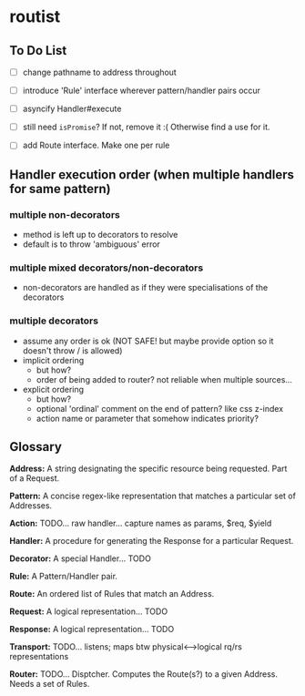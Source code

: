 # routist

## To Do List

- [ ] change pathname to address throughout
- [ ] introduce 'Rule' interface wherever pattern/handler pairs occur
- [ ] asyncify Handler#execute
- [ ] still need `isPromise`? If not, remove it :( Otherwise find a use for it.
- [ ] add Route interface. Make one per rule


## Handler execution order (when multiple handlers for same pattern)
### multiple non-decorators
- method is left up to decorators to resolve
- default is to throw 'ambiguous' error

### multiple mixed decorators/non-decorators
- non-decorators are handled as if they were specialisations of the decorators

### multiple decorators
- assume any order is ok (NOT SAFE! but maybe provide option so it doesn't throw / is allowed)
- implicit ordering
  - but how?
  - order of being added to router? not reliable when multiple sources...
- explicit ordering
  - but how?
  - optional 'ordinal' comment on the end of pattern? like css z-index
  - action name or parameter that somehow indicates priority?






## Glossary

**Address:** A string designating the specific resource being requested. Part of a Request.

**Pattern:** A concise regex-like representation that matches a particular set of Addresses.

**Action:** TODO... raw handler... capture names as params, $req, $yield

**Handler:** A procedure for generating the Response for a particular Request.

**Decorator:** A special Handler... TODO

**Rule:** A Pattern/Handler pair.

**Route:** An ordered list of Rules that match an Address.

**Request:** A logical representation... TODO

**Response:** A logical representation... TODO

**Transport:** TODO... listens; maps btw physical<-->logical rq/rs representations

**Router:** TODO... Disptcher. Computes the Route(s?) to a given Address. Needs a set of Rules.
